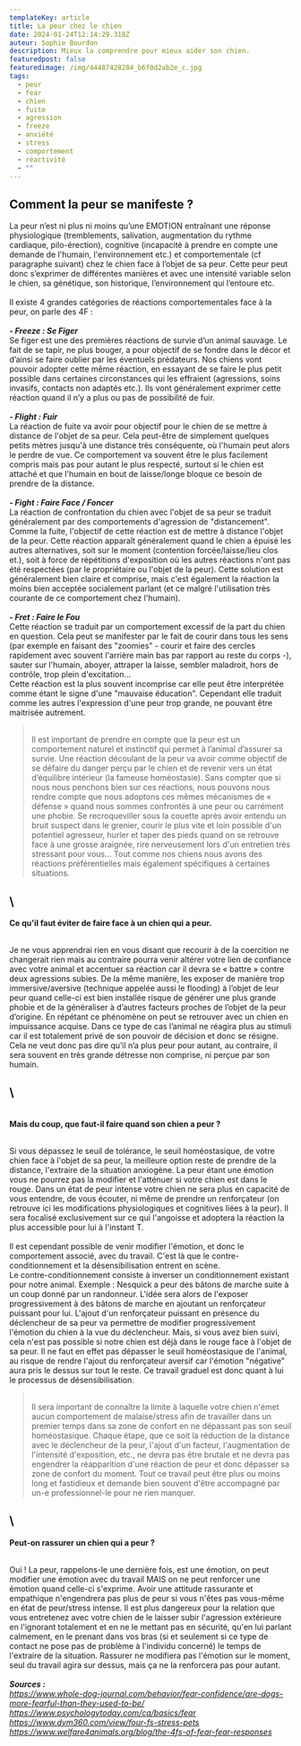 ```yaml
---
templateKey: article
title: La peur chez le chien
date: 2024-01-24T12:14:29.318Z
auteur: Sophie Bourdon
description: Mieux la comprendre pour mieux aider son chien.
featuredpost: false
featuredimage: /img/44487428284_b6f0d2ab2e_c.jpg
tags:
  - peur
  - fear
  - chien
  - fuite
  - agression
  - freeze
  - anxiété
  - stress
  - comportement
  - réactivité
  - ""
---
```

## **C﻿omment la peur se manifeste ?**

La peur n’est ni plus ni moins qu’une EMOTION entraînant une réponse physiologique (tremblements, salivation, augmentation du rythme cardiaque, pilo-érection), cognitive (incapacité à prendre en compte une demande de l'humain, l'environnement etc.) et comportementale (cf paragraphe suivant) chez le chien face à l’objet de sa peur. Cette peur peut donc s’exprimer de différentes manières et avec une intensité variable selon le chien, sa génétique, son historique, l’environnement qui l’entoure etc.\
\
Il existe 4 grandes catégories de réactions comportementales face à la peur, on parle des 4F :\
\
***\- Freeze : Se Figer***\
Se figer est une des premières réactions de survie d’un animal sauvage. Le fait de se tapir, ne plus bouger, a pour objectif de se fondre dans le décor et d’ainsi se faire oublier par les éventuels prédateurs. Nos chiens vont pouvoir adopter cette même réaction, en essayant de se faire le plus petit possible dans certaines circonstances qui les effraient (agressions, soins invasifs, contacts non adaptés etc.). Ils vont généralement exprimer cette réaction quand il n’y a plus ou pas de possibilité de fuir.\
\
***\- Flight : Fuir***\
La réaction de fuite va avoir pour objectif pour le chien de se mettre à distance de l'objet de sa peur. Cela peut-être de simplement quelques petits mètres jusqu'à une distance très conséquente, où l'humain peut alors le perdre de vue. Ce comportement va souvent être le plus facilement compris mais pas pour autant le plus respecté, surtout si le chien est attaché et que l'humain en bout de laisse/longe bloque ce besoin de prendre de la distance.\
\
***\- Fight : Faire Face / Foncer***\
La réaction de confrontation du chien avec l'objet de sa peur se traduit généralement par des comportements d'agression de "distancement". Comme la fuite, l'objectif de cette réaction est de mettre à distance l'objet de la peur. Cette réaction apparaît généralement quand le chien a épuisé les autres alternatives, soit sur le moment (contention forcée/laisse/lieu clos et.), soit à force de répétitions d'exposition où les autres réactions n'ont pas été respectées (par le propriétaire ou l'objet de la peur). Cette solution est généralement bien claire et comprise, mais c'est également la réaction la moins bien acceptée socialement parlant (et ce malgré l'utilisation très courante de ce comportement chez l'humain).\
\
***\- Fret : Faire le Fou***\
Cette réaction se traduit par un comportement excessif de la part du chien en question. Cela peut se manifester par le fait de courir dans tous les sens (par exemple en faisant des "zoomies" - courir et faire des cercles rapidement avec souvent l'arrière main bas par rapport au reste du corps -), sauter sur l'humain, aboyer, attraper la laisse, sembler maladroit, hors de contrôle, trop plein d'excitation...\
Cette réaction est la plus souvent incomprise car elle peut être interprétée comme étant le signe d'une "mauvaise éducation". Cependant elle traduit comme les autres l'expression d'une peur trop grande, ne pouvant être maitrisée autrement.

> \
> Il est important de prendre en compte que la peur est un comportement naturel et instinctif qui permet à l’animal d’assurer sa survie. Une réaction découlant de la peur va avoir comme objectif de se défaire du danger perçu par le chien et de revenir vers un état d’équilibre intérieur (la fameuse homéostasie). Sans compter que si nous nous penchons bien sur ces réactions, nous pouvons nous rendre compte que nous adoptons ces mêmes mécanismes de « défense » quand nous sommes confrontés à une peur ou carrément une phobie. Se recroqueviller sous la couette après avoir entendu un bruit suspect dans le grenier, courir le plus vite et loin possible d'un potentiel agresseur, hurler et taper des pieds quand on se retrouve face à une grosse araignée, rire nerveusement lors d'un entretien très stressant pour vous... Tout comme nos chiens nous avons des réactions préférentielles mais également spécifiques à certaines situations.

## \
**Ce qu'il faut éviter de faire face à un chien qui a peur.**

\
Je ne vous apprendrai rien en vous disant que recourir à de la coercition ne changerait rien mais au contraire pourra venir altérer votre lien de confiance avec votre animal et accentuer sa réaction car il devra se « battre » contre deux agressions subies. De la même manière, les exposer de manière trop immersive/aversive (technique appelée aussi le flooding) à l’objet de leur peur quand celle-ci est bien installée risque de générer une plus grande phobie et de la généraliser à d’autres facteurs proches de l’objet de la peur d’origine. En répétant ce phénomène on peut se retrouver avec un chien en impuissance acquise. Dans ce type de cas l’animal ne réagira plus au stimuli car il est totalement privé de son pouvoir de décision et donc se résigne. Cela ne veut donc pas dire qu’il n’a plus peur pour autant, au contraire, il sera souvent en très grande détresse non comprise, ni perçue par son humain.

## \
\
**Mais du coup, que faut-il faire quand son chien a peur ?**

\
Si vous dépassez le seuil de tolérance, le seuil homéostasique, de votre chien face à l'objet de sa peur, la meilleure option reste de prendre de la distance, l'extraire de la situation anxiogène. La peur étant une émotion vous ne pourrez pas la modifier et l'atténuer si votre chien est dans le rouge. Dans un état de peur intense votre chien ne sera plus en capacité de vous entendre, de vous écouter, ni même de prendre un renforçateur (on retrouve ici les modifications physiologiques et cognitives liées à la peur). Il sera focalisé exclusivement sur ce qui l'angoisse et adoptera la réaction la plus accessible pour lui à l'instant T.\
\
Il est cependant possible de venir modifier l'émotion, et donc le comportement associé, avec du travail. C'est là que le contre-conditionnement et la désensibilisation entrent en scène.\
Le contre-conditionnement consiste à inverser un conditionnement existant pour notre animal. Exemple : Nesquick a peur des bâtons de marche suite à un coup donné par un randonneur. L'idée sera alors de l'exposer progressivement à des bâtons de marche en ajoutant un renforçateur puissant pour lui. L'ajout d'un renforçateur puissant en présence du déclencheur de sa peur va permettre de modifier progressivement l'émotion du chien à la vue du déclencheur. Mais, si vous avez bien suivi, cela n'est pas possible si notre chien est déjà dans le rouge face à l'objet de sa peur. Il ne faut en effet pas dépasser le seuil homéostasique de l'animal, au risque de rendre l'ajout du renforçateur aversif car l'émotion "négative" aura pris le dessus sur tout le reste. Ce travail graduel est donc quant à lui le processus de désensibilisation.

> \
> Il sera important de connaître la limite à laquelle votre chien n'émet aucun comportement de malaise/stress afin de travailler dans un premier temps dans sa zone de confort en ne dépassant pas son seuil homéostasique. Chaque étape, que ce soit la réduction de la distance avec le déclencheur de la peur, l'ajout d'un facteur, l'augmentation de l'intensité d'exposition, etc., ne devra pas être brutale et ne devra pas engendrer la réapparition d'une réaction de peur et donc dépasser sa zone de confort du moment. Tout ce travail peut être plus ou moins long et fastidieux et demande bien souvent d'être accompagné par un-e professionnel-le pour ne rien manquer.

## \
**Peut-on rassurer un chien qui a peur ?**

\
Oui ! La peur, rappelons-le une dernière fois, est une émotion, on peut modifier une émotion avec du travail MAIS on ne peut renforcer une émotion quand celle-ci s'exprime. Avoir une attitude rassurante et empathique n'engendrera pas plus de peur si vous n'êtes pas vous-même en état de peur/stress intense. Il est plus dangereux pour la relation que vous entretenez avec votre chien de le laisser subir l'agression extérieure en l'ignorant totalement et en ne le mettant pas en sécurité, qu'en lui parlant calmement, en le prenant dans vos bras (si et seulement si ce type de contact ne pose pas de problème à l'individu concerné) le temps de l'extraire de la situation. Rassurer ne modifiera pas l'émotion sur le moment, seul du travail agira sur dessus, mais ça ne la renforcera pas pour autant.\
\
***Sources :***\
*<https://www.whole-dog-journal.com/behavior/fear-confidence/are-dogs-more-fearful-than-they-used-to-be/>*\
*<https://www.psychologytoday.com/ca/basics/fear>*\
*<https://www.dvm360.com/view/four-fs-stress-pets>*\
*<https://www.welfare4animals.org/blog/the-4fs-of-fear-fear-responses>*

<!--EndFragment-->